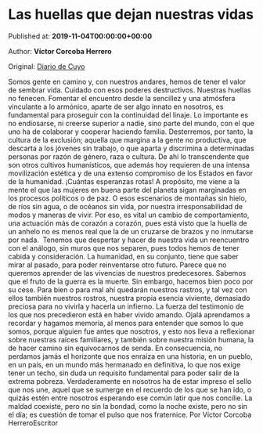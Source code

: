 
# Las huellas que dejan nuestras vidas

Published at: **2019-11-04T00:00:00+00:00**

Author: **Víctor Corcoba Herrero**

Original: [Diario de Cuyo](https://www.diariodecuyo.com.ar/columnasdeopinion/Las-huellas-que-dejan-nuestras-vidas-20191103-0071.html)

Somos gente en camino y, con nuestros andares, hemos de tener el valor de sembrar vida. Cuidado con esos poderes destructivos. Nuestras huellas no fenecen. Fomentar el encuentro desde la sencillez y una atmósfera vinculante a lo armónico, aparte de ser algo innato en nosotros, es fundamental para proseguir con la continuidad del linaje.
Lo importante es no endiosarse, ni creerse superior a nadie, sino parte del mundo, con el que uno ha de colaborar y cooperar haciendo familia. Desterremos, por tanto, la cultura de la exclusión; aquella que margina a la gente no productiva, que descarta a los jóvenes sin trabajo, o que aparta y discrimina a determinadas personas por razón de género, raza o cultura. De ahí lo transcendente que son otros cultivos humanísticos, que además hoy requieren de una intensa movilización estética y de una extenso compromiso de los Estados en favor de la humanidad. ¡Cuántas esperanzas rotas! A propósito, me viene a la mente el que las mujeres en buena parte del planeta sigan marginadas en los procesos políticos o de paz. O esos escenarios de montañas sin hielo, de ríos sin agua, o de océanos sin vida, por nuestra irresponsabilidad de modos y maneras de vivir. Por eso, es vital un cambio de comportamiento, una actuación más de corazón a corazón, pues está visto que la huella de un anhelo no es menos real que la de un cruzarse de brazos y no inmutarse por nada. 
Tenemos que despertar y hacer de nuestra vida un reencuentro con el análogo, sin muros que nos separen, pues todos hemos de tener cabida y consideración. La humanidad, en su conjunto, tiene que saber mirar al pasado, para poder reinventarse otro futuro. Parece que no queremos aprender de las vivencias de nuestros predecesores. Sabemos que el fruto de la guerra es la muerte. Sin embargo, hacemos bien poco por su cese. Para bien o para mal ahí quedarán nuestros rastros, y tal vez con ellos también nuestros rostros, nuestra propia esencia viviente, demasiado preciosa para no vivirla y hacerla un infierno. La fuerza del testimonio de los que nos precedieron está en haber vivido amando. Ojalá aprendamos a recordar y hagamos memoria, al menos para entender que somos lo que somos, porque alguien fue antes que nosotros, y esto nos lleva a reflexionar sobre nuestras raíces familiares, y también sobre nuestra misión humana, la de hacer camino sin equivocarnos de senda. En consecuencia, no perdamos jamás el horizonte que nos enraíza en una historia, en un pueblo, en un país, en un mundo más hermanado en definitiva, lo que nos exige tener un techo, sin duda un requisito fundamental para poder salir de la extrema pobreza. Verdaderamente en nosotros ha de estar impreso el sello que nos une, aquel que se sumerge en el recuerdo de los que se han ido, o quizás estén entre nosotros esperando ese común latir que nos concilie. La maldad coexiste, pero no sin la bondad, como la noche existe, pero no sin el día; es cuestión de tomar el pulso que nos fraternice.
Por Víctor Corcoba HerreroEscritor
